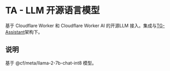 # TA - LLM 开源语言模型

基于 Cloudflare Worker 和 Cloudflare Worker AI 的开源LLM 接入。集成与[TG-Assistant](https://github.com/iamshaynez/telegram-assistant)架构下。

## 说明

基于 @cf/meta/llama-2-7b-chat-int8 模型。

